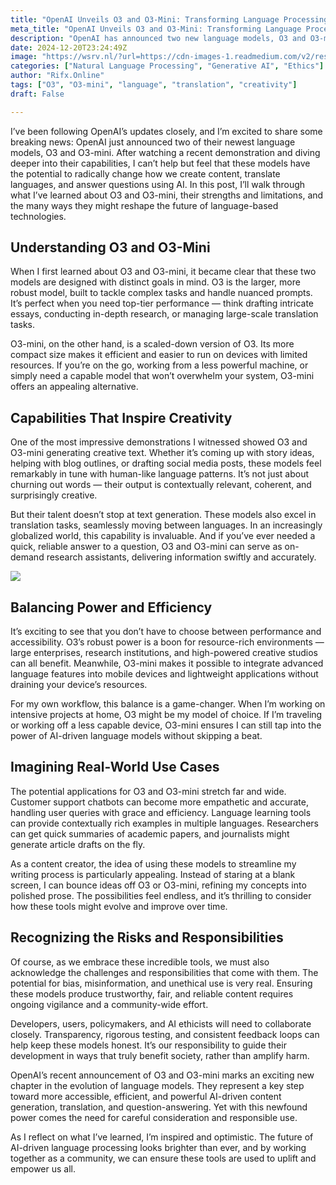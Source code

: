 ```yaml
---
title: "OpenAI Unveils O3 and O3-Mini: Transforming Language Processing"
meta_title: "OpenAI Unveils O3 and O3-Mini: Transforming Language Processing"
description: "OpenAI has announced two new language models, O3 and O3-mini, designed to enhance content creation, language translation, and question-answering. O3 is a robust model suited for complex tasks, while O3-mini is a more efficient version for devices with limited resources. Both models generate contextually relevant and creative text, making them valuable for various applications, such as customer support and content creation. However, the potential risks of bias and misinformation necessitate responsible use and collaboration among developers, users, and policymakers to ensure ethical deployment."
date: 2024-12-20T23:24:49Z
image: "https://wsrv.nl/?url=https://cdn-images-1.readmedium.com/v2/resize:fit:800/0*jCfDa43zW1Ze1-2R"
categories: ["Natural Language Processing", "Generative AI", "Ethics"]
author: "Rifx.Online"
tags: ["O3", "O3-mini", "language", "translation", "creativity"]
draft: False

---
```





I’ve been following OpenAI’s updates closely, and I’m excited to share some breaking news: OpenAI just announced two of their newest language models, O3 and O3\-mini. After watching a recent demonstration and diving deeper into their capabilities, I can’t help but feel that these models have the potential to radically change how we create content, translate languages, and answer questions using AI. In this post, I’ll walk through what I’ve learned about O3 and O3\-mini, their strengths and limitations, and the many ways they might reshape the future of language\-based technologies.




## Understanding O3 and O3\-Mini

When I first learned about O3 and O3\-mini, it became clear that these two models are designed with distinct goals in mind. O3 is the larger, more robust model, built to tackle complex tasks and handle nuanced prompts. It’s perfect when you need top\-tier performance — think drafting intricate essays, conducting in\-depth research, or managing large\-scale translation tasks.

O3\-mini, on the other hand, is a scaled\-down version of O3\. Its more compact size makes it efficient and easier to run on devices with limited resources. If you’re on the go, working from a less powerful machine, or simply need a capable model that won’t overwhelm your system, O3\-mini offers an appealing alternative.


## Capabilities That Inspire Creativity

One of the most impressive demonstrations I witnessed showed O3 and O3\-mini generating creative text. Whether it’s coming up with story ideas, helping with blog outlines, or drafting social media posts, these models feel remarkably in tune with human\-like language patterns. It’s not just about churning out words — their output is contextually relevant, coherent, and surprisingly creative.

But their talent doesn’t stop at text generation. These models also excel in translation tasks, seamlessly moving between languages. In an increasingly globalized world, this capability is invaluable. And if you’ve ever needed a quick, reliable answer to a question, O3 and O3\-mini can serve as on\-demand research assistants, delivering information swiftly and accurately.

![](https://wsrv.nl/?url=https://cdn-images-1.readmedium.com/v2/resize:fit:800/0*ZnaHwno4vAqaEwFi)


## Balancing Power and Efficiency

It’s exciting to see that you don’t have to choose between performance and accessibility. O3’s robust power is a boon for resource\-rich environments — large enterprises, research institutions, and high\-powered creative studios can all benefit. Meanwhile, O3\-mini makes it possible to integrate advanced language features into mobile devices and lightweight applications without draining your device’s resources.

For my own workflow, this balance is a game\-changer. When I’m working on intensive projects at home, O3 might be my model of choice. If I’m traveling or working off a less capable device, O3\-mini ensures I can still tap into the power of AI\-driven language models without skipping a beat.


## Imagining Real\-World Use Cases

The potential applications for O3 and O3\-mini stretch far and wide. Customer support chatbots can become more empathetic and accurate, handling user queries with grace and efficiency. Language learning tools can provide contextually rich examples in multiple languages. Researchers can get quick summaries of academic papers, and journalists might generate article drafts on the fly.

As a content creator, the idea of using these models to streamline my writing process is particularly appealing. Instead of staring at a blank screen, I can bounce ideas off O3 or O3\-mini, refining my concepts into polished prose. The possibilities feel endless, and it’s thrilling to consider how these tools might evolve and improve over time.


## Recognizing the Risks and Responsibilities

Of course, as we embrace these incredible tools, we must also acknowledge the challenges and responsibilities that come with them. The potential for bias, misinformation, and unethical use is very real. Ensuring these models produce trustworthy, fair, and reliable content requires ongoing vigilance and a community\-wide effort.

Developers, users, policymakers, and AI ethicists will need to collaborate closely. Transparency, rigorous testing, and consistent feedback loops can help keep these models honest. It’s our responsibility to guide their development in ways that truly benefit society, rather than amplify harm.

OpenAI’s recent announcement of O3 and O3\-mini marks an exciting new chapter in the evolution of language models. They represent a key step toward more accessible, efficient, and powerful AI\-driven content generation, translation, and question\-answering. Yet with this newfound power comes the need for careful consideration and responsible use.

As I reflect on what I’ve learned, I’m inspired and optimistic. The future of AI\-driven language processing looks brighter than ever, and by working together as a community, we can ensure these tools are used to uplift and empower us all.


